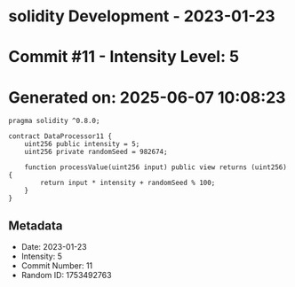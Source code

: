 ﻿# solidity Development - 2023-01-23
# Commit #11 - Intensity Level: 5
# Generated on: 2025-06-07 10:08:23
```solidity
pragma solidity ^0.8.0;

contract DataProcessor11 {
    uint256 public intensity = 5;
    uint256 private randomSeed = 982674;

    function processValue(uint256 input) public view returns (uint256) {
        return input * intensity + randomSeed % 100;
    }
}
```
## Metadata
- Date: 2023-01-23
- Intensity: 5
- Commit Number: 11
- Random ID: 1753492763
